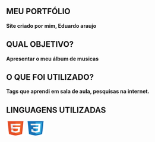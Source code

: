 ## MEU PORTFÓLIO
**Site criado por mim, Eduardo araujo**
## QUAL OBJETIVO?
**Apresentar o meu álbum de musicas**
## O QUE FOI UTILIZADO?
**Tags que aprendi em sala de aula, pesquisas na internet.**
## LINGUAGENS UTILIZADAS
<div>
  <img align="center" alt="HTML" height="40" width="50" src="https://raw.githubusercontent.com/devicons/devicon/master/icons/html5/html5-original.svg">
  <img align="center" alt="CSS" height="40" width="50" src="https://raw.githubusercontent.com/devicons/devicon/master/icons/css3/css3-original.svg">
</div>

